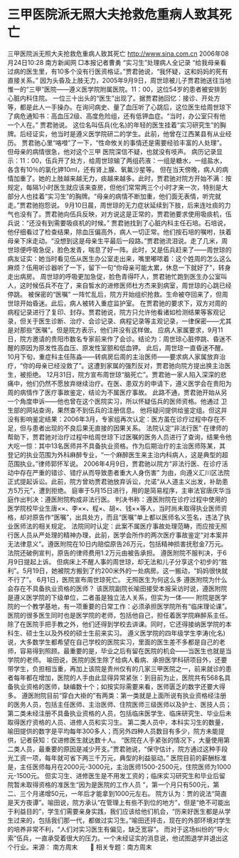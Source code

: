 # 三甲医院派无照大夫抢救危重病人致其死亡

三甲医院派无照大夫抢救危重病人致其死亡
http://www.sina.com.cn 2006年08月24日10:28 南方新闻网
□本报记者曹勇
“实习生”处理病人全记录
“给我母亲看过病的医生里，有10多个没有行医资格证。”贾君驰说，“我怀疑，这和妈妈的死有直接关系。”
因为头昏及上肢无力，2005年9月9日，周世琼被儿子贾君驰送往当地惟一的“三甲”医院——遵义医学院附属医院。11：00，这位54岁的患者被安排到心脏内科住院。
一位三十出头的“医生”出现了。据贾君驰回忆：接诊、开处方等，都是此人一手操办。在询问病史、量了血压听了心跳后，这位医生给周世琼下了病危通知书：高血压2级、高度危险组，还有低钾血症。“当时，办公室只有他一个人在。” 贾君驰说。
这位名叫伍兵(化名)的年轻的医生挂着“实习研究生”的胸牌。后经证实，他当时是遵义医学院研二的学生。此前，他曾在江西某县有从业经历。
贾君驰心里“咯噔”了一下，“性命攸关的事情还是需要经验丰富的人处理”。但母亲的病情很急，他对这个三甲
医院深信不疑，也就没有吱声。
病历记录显示：11：00，伍兵开了处方，给周世琼输了两组药液：一组是糖水，一组盐水，各含有10％的氯化钾10ml，还有肾上腺、氧氟沙星等。
但在当天傍晚，病人的病情加重了。她的上肢越来越无力，痰越来越多。此时，贾君驰对院方开始不满：按规定，每隔1小时医生就应该来查房，但他们常常两三个小时才来一次，特别是大部分人也挂着“实习生”的胸牌。“母亲的病情不断加重，他们面无表情，听完就走。”贾君驰抱怨说。
9月10日晨，周世琼的无力症状延续到下肢，后来连吐痰的力气也没有了。贾君驰向伍兵反映，对方说这是正常的，贾君驰要求使用吸痰机，伍兵说：“还没有到需要吸痰机的时候。”
贾君驰找到了心脏内科主任石培。石培说，他仔细看过了检查结果，除血压偏高外，病人一切正常。他们按石培的嘱咐，扶着母亲下床走动。“没想到这是母亲生平最后一段路。”贾君驰流泪说。走了几米，周世琼便呼吸急促，脸色发青，喘息了好一阵。此时，又是伍兵赶来了——周世琼的病友证实：她当时看见伍从医生办公室走出来，嘴里嘟哝着：这个姓周的怎么这么麻烦？伍用听诊器听了一下，留下一句“你母亲可能太累，休息一下就好了”，转身走出病房。
周世琼的呼吸更加急促，脸色青得吓人，贾君驰忙跑到医生办公室叫人，这时候伍兵不在了，来自皙水的进修医师杜方杰来到病室，周世琼的心跳已经停跳。
被保密的“医嘱”
一阵忙乱后，院方开始组织抢救。生命被夺回来了，但周世琼开始昏迷。此后，病人被转入重症监护室。
在贾君驰的要求下，双方对周的病程记录进行了复印、封存。贾君驰说，院方只允许他看诸如检测结果等客观记录，但关于医生诊断、治疗、会诊记录、病程记录等主观记录，一律保密——尤其是对那些“医嘱”。但是院方表示，他们并没有这样做。
应病人家属要求，9月11日，院方邀请的贵阳市数名专家前来作了会诊。结论为：周世琼心脏停跳、昏迷不醒的原因为原发性高血压、原发性室颤和低血钾。
此后，周世琼一直昏迷不醒。10月下旬，重症科主任陈淼——转病房后周的主治医师——要求病人家属放弃治疗，“你的母亲已经没救了”。这遭到家属的强烈反对，贾君驰向院方提出换主治医生，被拒绝。
12月31日，院方宣布周世琼“脑死亡”。贾君驰一家人陷入深深的悲痛中，他们仍然不愿放弃继续治疗。在医、患双方的申请下，遵义医学会在贵阳为周的病情作了医疗事故鉴定，结论为不属医疗事故。
此路不通，贾君驰开始从另一个角度申诉——他也曾在这个医院实习，所以怀疑伍兵的医师资格。他通过
卫生部的网站查询，果然查不到伍兵的注册信息。
他将疑问提供给鉴定组。但这并没有影响鉴定结果：2006年3月，专家组再次认定：医方虽在诊疗过程中存在不足，但与患者出现的不良后果无直接的因果关系。
法院认定“非法行医”
在律师的帮助下，贾君驰对治疗过程中给周世琼下过医嘱的医务人员进行了查询，结果令他大吃一惊：其中13名医师并不具备执业资格。作为后期治疗的主治医师陈某，其登记的执业范围为外科麻醉专业，“一个麻醉医生来主治内科病人，这是典型的超范围执业。”律师郭怀军说。
2006年4月9日，贾君驰以院方“非法行医、在诊疗活动中存在严重的错诊、错疗从而导致患者重大人身伤害” 为由，向遵义汇川区法院正式提起诉讼。此前，院方曾劝贾君驰放弃诉讼，允诺“从人道主义出发，补助患方5万元”，遭到拒绝。
庭审于5月15日进行，用的是简易程序，主审法官唐庆华当庭作出判决：遵医附院构成非法行医。
判决书称：遵医附院在诊疗过程中使用的医学院校毕业生唐××、李××、程×、胡×、钱××等人，当时尚未取得执业医师资格，却对原告作“医嘱”，出具处方，而且“医嘱”单上都以医师名义签名，违法了执业医师法的相关规定。
法院同时认定：此案不属医疗事故处理范畴，而应按无照行医人员从严处理的精神办理，此前，医学会所作的两次医疗事故鉴定“对本案并无法律意义”。遵医附院在10日内赔偿原告26万元，包括精神损害抚慰金7万元。法院还破例宣判，原告的律师费用1.2万元由被告承担。
遵医附院不服判决，于6月9日提起上诉。
但病床上不醒人事的周世琼，却无法和儿子分享这个初步的“胜利”。5月19日，她被院方搬到了约200米外的一处病房。这一搬动，“妈妈很快就不行了”。
6月1日，医院宣布周世琼死亡。
无照医生为何这么多
遵医附院为什么会存在不具备执业资格的医师？
该医院副院长喻田接受本报采访时说，遵医附院是遵义医学院的下级单位，二者虽是独立法人关系，但实为一体—— 附院是医学院的一个教学基地，有一项重要的日常工作：必须承担医学院所有“临床理论课”。医院的很多医生同时也是医学院的老师，包括他自己，担任着医学院麻醉系主任。除了在医院手把手教之外，他们还得到学校去讲课。同时，它还得接纳医学院的本科生、硕士生以及外校的硕士生前来实习。
遵义医学院的四年级学生李涛(化名)说，大多数学生都希望在自己学校的医院实习，里面的医生差不多都是自己的老师，容易得到照顾。最重要的是，毕业之后有留在医院的机会——当医生也就是当学院的老师。
喻田说，医院的医生除了给病人看病、承担医学科研项目外，还要带学生，负担相当重，再加上该院是贵州仅有的几家三甲医院之一，前来就诊的患者每年都在增加，医院的人手由此显得异常紧张：到目前为止，医院共有568名具备执业资格的医师，缺编数十个；如按实际需要来看，医师匮乏的数字还要大得多。
遵医附院目前“穿白大褂的”有两类：第一类就是上面所说有执业资格经注册的医务人员，包括主任医师、主治医师、住院医师三级医师以及护士、医技人员；第二类未经注册不具备执业资格的人员，包括临床医学生、临床研究生、毕业后未取得医疗资格的人员、进修人员和实习生。
第二类人员中，本科实习生的数量，喻田提供的数字是平均每年300多人；而另外四种人员数目有多少，院方未能提供，记者获知：仅进修医生就达数十人。
“医院在人手紧张的情况下，大量使用第二类人员，最重要的原因是减少开支。”贾君驰说，“保守估计，院方通过这种手段光工资一项，每年就可省下两三千万元，典型的利益驱动。”
医院目前的薪酬标准是，主任医师每月在2000元-3000元，主治医师1500-2500元，住院医师为1000 元-1500元。
但实习生、进修医生是不用发工资的；临床实习研究生和毕业后留院暂未取得资格的准医生“因为是医院的工作人员 ”，第一个月只有500元，第二、三个月递增50元，一年后才能拿到1000元左右。
院方认为：贾的说法“简直是天方夜谭”。喻田说，院方承认“在管理上有些不到位的地方”，但是“绝不可能出于利益目的”，学生们需要亲身实践，我们应该给他们机会，“历来好医生都是从学生过来的，包括我们那一代，都做过实习生。”喻田还抨击，现在的外部环境对学生的培养非常不利，“人们对实习医生有偏见，缺乏宽容”。
而对于这场纠纷的“导火索”伍兵，一直承受着很大的压力。一个未经证实的消息说，他试图退学并退出这个行业。来源：
南方周末　　
相关专题：南方周末 

